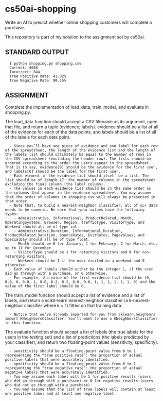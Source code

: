 # cs50ai-shopping

Write an AI to predict whether online shopping customers will complete a purchase.

This repository is part of my solution to the assignment set by cs50ai.

## STANDARD OUTPUT

      $ python shopping.py shopping.csv
      Correct: 4088
      Incorrect: 844
      True Positive Rate: 41.02%
      True Negative Rate: 90.55%

## ASSIGNMENT

Complete the implementation of load_data, train_model, and evaluate in shopping.py.

The load_data function should accept a CSV filename as its argument, open that file, and return a tuple (evidence, labels). evidence should be a list of all of the evidence for each of the data points, and labels should be a list of all of the labels for each data point.

      - Since you’ll have one piece of evidence and one label for each row of the spreadsheet, the length of the evidence list and the length of the labels list should ultimately be equal to the number of rows in the CSV spreadsheet (excluding the header row). The lists should be ordered according to the order the users appear in the spreadsheet. That is to say, evidence[0] should be the evidence for the first user, and labels[0] should be the label for the first user.
      - Each element in the evidence list should itself be a list. The list should be of length 17: the number of columns in the spreadsheet excluding the final column (the label column).
      - The values in each evidence list should be in the same order as the columns that appear in the evidence spreadsheet. You may assume that the order of columns in shopping.csv will always be presented in that order.
      - Note that, to build a nearest-neighbor classifier, all of our data needs to be numeric. Be sure that your values have the following types:
        - Administrative, Informational, ProductRelated, Month, OperatingSystems, Browser, Region, TrafficType, VisitorType, and Weekend should all be of type int
        - Administrative_Duration, Informational_Duration, ProductRelated_Duration, BounceRates, ExitRates, PageValues, and SpecialDay should all be of type float.
        - Month should be 0 for January, 1 for February, 2 for March, etc. up to 11 for December.
        - VisitorType should be 1 for returning visitors and 0 for non-returning visitors.
        - Weekend should be 1 if the user visited on a weekend and 0 otherwise.
      - Each value of labels should either be the integer 1, if the user did go through with a purchase, or 0 otherwise.
      - For example, the value of the first evidence list should be [0, 0.0, 0, 0.0, 1, 0.0, 0.2, 0.2, 0.0, 0.0, 1, 1, 1, 1, 1, 1, 0] and the value of the first label should be 0.


The train_model function should accept a list of evidence and a list of labels, and return a scikit-learn nearest-neighbor classifier (a k-nearest-neighbor classifier where k = 1) fitted on that training data.

      - Notice that we’ve already imported for you from sklearn.neighbors import KNeighborsClassifier. You’ll want to use a KNeighborsClassifier in this function.


The evaluate function should accept a list of labels (the true labels for the users in the testing set) and a list of predictions (the labels predicted by your classifier), and return two floating-point values (sensitivity, specificity).

      - sensitivity should be a floating-point value from 0 to 1 representing the “true positive rate”: the proportion of actual positive labels that were accurately identified.
      - specificity should be a floating-point value from 0 to 1 representing the “true negative rate”: the proportion of actual negative labels that were accurately identified.
      - You may assume each label will be 1 for positive results (users who did go through with a purchase) or 0 for negative results (users who did not go through with a purchase).
      - You may assume that the list of true labels will contain at least one positive label and at least one negative label.
